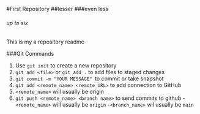 #First Repository
##lesser
###even less
###### up to six

This is my a repository readme

###Git Commands

1. Use `git init` to create a new repository
1. `git add <file>` or `git add .` to add files to staged changes
1. `git commit -m "YOUR MESSAGE" `to commit or take snapshot
1. `git add <remote_name> <remote_URL>` to add connection to GitHub
1. `<remote_name>` will usually be origin
1. `git push <remote_name> <branch name>` to send commits to github
    -`<remote_name>` will usually be `origin`
    -`<branch_name>` wil usually be `main`
    